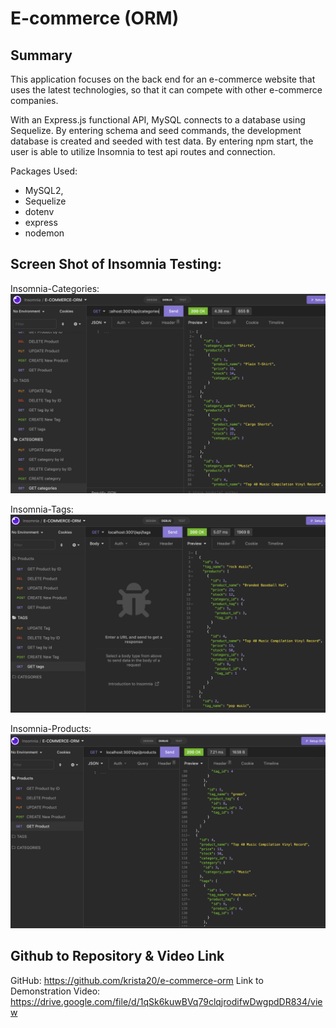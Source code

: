 # E-commerce (ORM)

## Summary

This application focuses on the back end for an e-commerce website that uses the latest technologies, so that it can compete with other e-commerce companies.

With an Express.js functional API, MySQL connects to a database using Sequelize. By entering schema and seed commands, the development database is created and seeded with test data. By entering npm start, the user is able to utilize Insomnia to test api routes and connection.

Packages Used:
- MySQL2,
- Sequelize
- dotenv
- express
- nodemon

## Screen Shot of Insomnia Testing:
Insomnia-Categories:
![image](/assets/images/categories.png)

Insomnia-Tags:
![image](/assets/images/tags.png)

Insomnia-Products:
![image](/assets/images/products.png)

## Github to Repository & Video Link
GitHub: https://github.com/krista20/e-commerce-orm
Link to Demonstration Video: https://drive.google.com/file/d/1qSk6kuwBVq79clqjrodifwDwgpdDR834/view